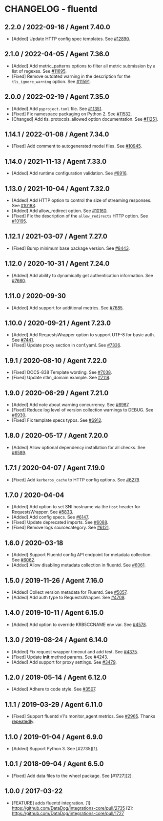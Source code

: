 # CHANGELOG - fluentd

## 2.2.0 / 2022-09-16 / Agent 7.40.0

* [Added] Update HTTP config spec templates. See [#12890](https://github.com/DataDog/integrations-core/pull/12890).

## 2.1.0 / 2022-04-05 / Agent 7.36.0

* [Added] Add metric_patterns options to filter all metric submission by a list of regexes. See [#11695](https://github.com/DataDog/integrations-core/pull/11695).
* [Fixed] Remove outdated warning in the description for the `tls_ignore_warning` option. See [#11591](https://github.com/DataDog/integrations-core/pull/11591).

## 2.0.0 / 2022-02-19 / Agent 7.35.0

* [Added] Add `pyproject.toml` file. See [#11351](https://github.com/DataDog/integrations-core/pull/11351).
* [Fixed] Fix namespace packaging on Python 2. See [#11532](https://github.com/DataDog/integrations-core/pull/11532).
* [Changed] Add tls_protocols_allowed option documentation. See [#11251](https://github.com/DataDog/integrations-core/pull/11251).

## 1.14.1 / 2022-01-08 / Agent 7.34.0

* [Fixed] Add comment to autogenerated model files. See [#10945](https://github.com/DataDog/integrations-core/pull/10945).

## 1.14.0 / 2021-11-13 / Agent 7.33.0

* [Added] Add runtime configuration validation. See [#8916](https://github.com/DataDog/integrations-core/pull/8916).

## 1.13.0 / 2021-10-04 / Agent 7.32.0

* [Added] Add HTTP option to control the size of streaming responses. See [#10183](https://github.com/DataDog/integrations-core/pull/10183).
* [Added] Add allow_redirect option. See [#10160](https://github.com/DataDog/integrations-core/pull/10160).
* [Fixed] Fix the description of the `allow_redirects` HTTP option. See [#10195](https://github.com/DataDog/integrations-core/pull/10195).

## 1.12.1 / 2021-03-07 / Agent 7.27.0

* [Fixed] Bump minimum base package version. See [#8443](https://github.com/DataDog/integrations-core/pull/8443).

## 1.12.0 / 2020-10-31 / Agent 7.24.0

* [Added] Add ability to dynamically get authentication information. See [#7660](https://github.com/DataDog/integrations-core/pull/7660).

## 1.11.0 / 2020-09-30

* [Added] Add support for additional metrics. See [#7685](https://github.com/DataDog/integrations-core/pull/7685).

## 1.10.0 / 2020-09-21 / Agent 7.23.0

* [Added] Add RequestsWrapper option to support UTF-8 for basic auth. See [#7441](https://github.com/DataDog/integrations-core/pull/7441).
* [Fixed] Update proxy section in conf.yaml. See [#7336](https://github.com/DataDog/integrations-core/pull/7336).

## 1.9.1 / 2020-08-10 / Agent 7.22.0

* [Fixed] DOCS-838 Template wording. See [#7038](https://github.com/DataDog/integrations-core/pull/7038).
* [Fixed] Update ntlm_domain example. See [#7118](https://github.com/DataDog/integrations-core/pull/7118).

## 1.9.0 / 2020-06-29 / Agent 7.21.0

* [Added] Add note about warning concurrency. See [#6967](https://github.com/DataDog/integrations-core/pull/6967).
* [Fixed] Reduce log level of version collection warnings to DEBUG. See [#6930](https://github.com/DataDog/integrations-core/pull/6930).
* [Fixed] Fix template specs typos. See [#6912](https://github.com/DataDog/integrations-core/pull/6912).

## 1.8.0 / 2020-05-17 / Agent 7.20.0

* [Added] Allow optional dependency installation for all checks. See [#6589](https://github.com/DataDog/integrations-core/pull/6589).

## 1.7.1 / 2020-04-07 / Agent 7.19.0

* [Fixed] Add `kerberos_cache` to HTTP config options. See [#6279](https://github.com/DataDog/integrations-core/pull/6279).

## 1.7.0 / 2020-04-04

* [Added] Add option to set SNI hostname via the `Host` header for RequestsWrapper. See [#5833](https://github.com/DataDog/integrations-core/pull/5833).
* [Added] Add config specs. See [#6147](https://github.com/DataDog/integrations-core/pull/6147).
* [Fixed] Update deprecated imports. See [#6088](https://github.com/DataDog/integrations-core/pull/6088).
* [Fixed] Remove logs sourcecategory. See [#6121](https://github.com/DataDog/integrations-core/pull/6121).

## 1.6.0 / 2020-03-18

* [Added] Support Fluentd config API endpoint for metadata collection. See [#6062](https://github.com/DataDog/integrations-core/pull/6062).
* [Added] Allow disabling metadata collection in fluentd. See [#6061](https://github.com/DataDog/integrations-core/pull/6061).

## 1.5.0 / 2019-11-26 / Agent 7.16.0

* [Added] Collect version metadata for Fluentd. See [#5057](https://github.com/DataDog/integrations-core/pull/5057).
* [Added] Add auth type to RequestsWrapper. See [#4708](https://github.com/DataDog/integrations-core/pull/4708).

## 1.4.0 / 2019-10-11 / Agent 6.15.0

* [Added] Add option to override KRB5CCNAME env var. See [#4578](https://github.com/DataDog/integrations-core/pull/4578).

## 1.3.0 / 2019-08-24 / Agent 6.14.0

* [Added] Fix request wrapper timeout and add test. See [#4375](https://github.com/DataDog/integrations-core/pull/4375).
* [Fixed] Update __init__ method params. See [#4243](https://github.com/DataDog/integrations-core/pull/4243).
* [Added] Add support for proxy settings. See [#3479](https://github.com/DataDog/integrations-core/pull/3479).

## 1.2.0 / 2019-05-14 / Agent 6.12.0

* [Added] Adhere to code style. See [#3507](https://github.com/DataDog/integrations-core/pull/3507).

## 1.1.1 / 2019-03-29 / Agent 6.11.0

* [Fixed] Support fluentd v1's monitor_agent metrics. See [#2965](https://github.com/DataDog/integrations-core/pull/2965). Thanks [repeatedly](https://github.com/repeatedly).

## 1.1.0 / 2019-01-04 / Agent 6.9.0

* [Added] Support Python 3. See [#2735][1].

## 1.0.1 / 2018-09-04 / Agent 6.5.0

* [Fixed] Add data files to the wheel package. See [#1727][2].

## 1.0.0 / 2017-03-22

* [FEATURE] adds fluentd integration.
[1]: https://github.com/DataDog/integrations-core/pull/2735
[2]: https://github.com/DataDog/integrations-core/pull/1727
